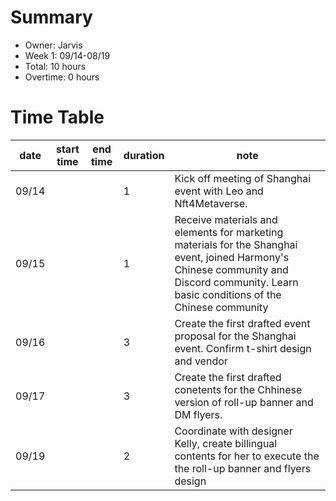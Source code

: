 # Summary
* Owner: Jarvis
* Week 1: 09/14-08/19
* Total: 10 hours
* Overtime: 0 hours

# Time Table
| date  | start time  | end time | duration  |  note |
|---|---|---|---|---|
| 09/14  |   |   | 1  | Kick off meeting of Shanghai event with Leo and Nft4Metaverse.  |
| 09/15  |   |   | 1  | Receive materials and elements for marketing materials for the Shanghai event, joined Harmony's Chinese community and Discord community. Learn basic conditions of the Chinese community |
| 09/16  |   |   | 3  | Create the first drafted event proposal for the Shanghai event. Confirm t-shirt design and vendor |
| 09/17  |   |   | 3  | Create the first drafted conetents for the Chhinese version of roll-up banner and DM flyers.
| 09/19  |   |   | 2  | Coordinate with designer Kelly, create billingual contents for her to execute the the roll-up banner and flyers design |
